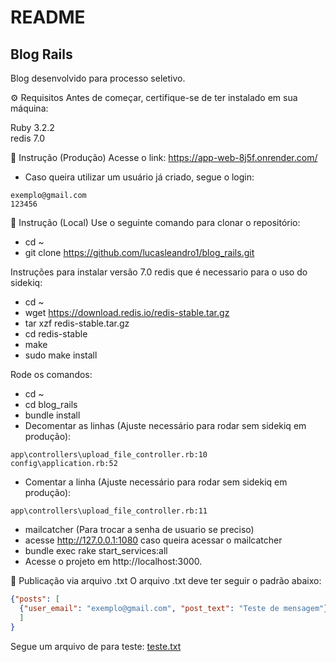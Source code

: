 # README
## Blog Rails

Blog desenvolvido para processo seletivo.

⚙️ Requisitos
Antes de começar, certifique-se de ter instalado em sua máquina:

Ruby 3.2.2<br>
redis 7.0

🚀 Instrução (Produção)
Acesse o link: https://app-web-8j5f.onrender.com/

- Caso queira utilizar um usuário já criado, segue o login:
```
exemplo@gmail.com
123456
```

🚀 Instrução (Local)
Use o seguinte comando para clonar o repositório:
* cd ~
* git clone https://github.com/lucasleandro1/blog_rails.git

Instruções para instalar versão 7.0 redis que é necessario para o uso do sidekiq:
* cd ~
* wget https://download.redis.io/redis-stable.tar.gz
* tar xzf redis-stable.tar.gz
* cd redis-stable
* make
* sudo make install

Rode os comandos:
* cd ~
* cd blog_rails
* bundle install
* Decomentar as linhas (Ajuste necessário para rodar sem sidekiq em produção):
```
app\controllers\upload_file_controller.rb:10
config\application.rb:52
```
* Comentar a linha (Ajuste necessário para rodar sem sidekiq em produção):
```
app\controllers\upload_file_controller.rb:11
```
* mailcatcher (Para trocar a senha de usuario se preciso)
* acesse http://127.0.0.1:1080 caso queira acessar o mailcatcher
* bundle exec rake start_services:all
* Acesse o projeto em http://localhost:3000.

📝 Publicação via arquivo .txt
O arquivo .txt deve ter seguir o padrão abaixo:
```json
{"posts": [
  {"user_email": "exemplo@gmail.com", "post_text": "Teste de mensagem"}
  ]
}
```

Segue um arquivo de para teste: [teste.txt](https://files.fm/f/yct4njmxuz)